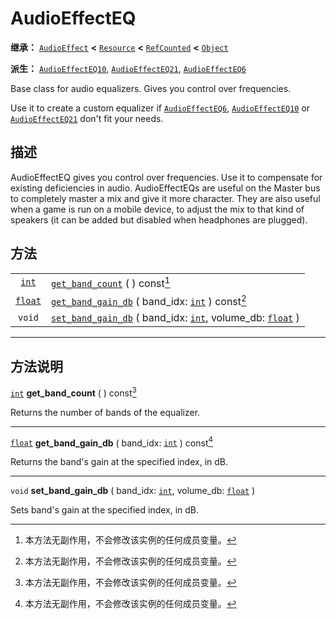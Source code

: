 <!-- ⚠ 请勿编辑本文件 ⚠ -->
<!-- 本文档使用脚本从 WeDot 引擎源码仓库生成。 -->
<!-- 生成脚本：https://github.com/WeDot-Engine/WeDot/tree/4.3/doc/tools/make_md.py； -->
<!-- 原文件：https://github.com/WeDot-Engine/WeDot/tree/4.3/doc/classes/AudioEffectEQ.xml。 -->

<div id="_class_audioeffecteq"></div>

# AudioEffectEQ

**继承：** [`AudioEffect`](class_audioeffect.md) **<** [`Resource`](class_resource.md) **<** [`RefCounted`](class_refcounted.md) **<** [`Object`](class_object.md)

**派生：** [`AudioEffectEQ10`](class_audioeffecteq10.md), [`AudioEffectEQ21`](class_audioeffecteq21.md), [`AudioEffectEQ6`](class_audioeffecteq6.md)

Base class for audio equalizers. Gives you control over frequencies.

Use it to create a custom equalizer if [`AudioEffectEQ6`](class_audioeffecteq6.md), [`AudioEffectEQ10`](class_audioeffecteq10.md) or [`AudioEffectEQ21`](class_audioeffecteq21.md) don't fit your needs.

## 描述

AudioEffectEQ gives you control over frequencies. Use it to compensate for existing deficiencies in audio. AudioEffectEQs are useful on the Master bus to completely master a mix and give it more character. They are also useful when a game is run on a mobile device, to adjust the mix to that kind of speakers (it can be added but disabled when headphones are plugged).

## 方法

|||
|:-:|:--|
| [`int`](class_int.md)     | [`get_band_count`](#class_audioeffecteq_method_get_band_count) ( ) const[^const]                                                             |
| [`float`](class_float.md) | [`get_band_gain_db`](#class_audioeffecteq_method_get_band_gain_db) ( band_idx: [`int`](class_int.md) ) const[^const]                         |
| `void`                    | [`set_band_gain_db`](#class_audioeffecteq_method_set_band_gain_db) ( band_idx: [`int`](class_int.md), volume_db: [`float`](class_float.md) ) |

<!-- rst-class:: classref-section-separator -->

---

## 方法说明

<div id="_class_audioeffecteq_method_get_band_count"></div>

[`int`](class_int.md) **get_band_count** ( ) const[^const]<div id="class_audioeffecteq_method_get_band_count"></div>

Returns the number of bands of the equalizer.

<!-- rst-class:: classref-item-separator -->

---

<div id="_class_audioeffecteq_method_get_band_gain_db"></div>

[`float`](class_float.md) **get_band_gain_db** ( band_idx: [`int`](class_int.md) ) const[^const]<div id="class_audioeffecteq_method_get_band_gain_db"></div>

Returns the band's gain at the specified index, in dB.

<!-- rst-class:: classref-item-separator -->

---

<div id="_class_audioeffecteq_method_set_band_gain_db"></div>

`void` **set_band_gain_db** ( band_idx: [`int`](class_int.md), volume_db: [`float`](class_float.md) )<div id="class_audioeffecteq_method_set_band_gain_db"></div>

Sets band's gain at the specified index, in dB.

[^virtual]: 本方法通常需要用户覆盖才能生效。
[^const]: 本方法无副作用，不会修改该实例的任何成员变量。
[^vararg]: 本方法除了能接受在此处描述的参数外，还能够继续接受任意数量的参数。
[^constructor]: 本方法用于构造某个类型。
[^static]: 调用本方法无需实例，可直接使用类名进行调用。
[^operator]: 本方法描述的是使用本类型作为左操作数的有效运算符。
[^bitfield]: 这个值是由下列位标志构成位掩码的整数。
[^void]: 无返回值。

